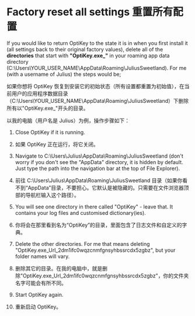 Factory reset all settings
重置所有配置
======

If you would like to return OptiKey to the state it is in when you first install it (all settings back to their original factory values), delete all of the **directories** that start with **"OptiKey.exe_"** in your roaming app data directory (C:\Users\YOUR_USER_NAME\AppData\Roaming\JuliusSweetland). For me (with a username of Julius) the steps would be;

如果你想将 OptiKey 恢复到安装它的初始状态（所有设置都重置为初始值），在当前用户的应用程序数据目录（C:\Users\YOUR_USER_NAME\AppData\Roaming\JuliusSweetland）下删除所有以"OptiKey.exe_"开头的目录。

以我的电脑（用户名是 Julius）为例，操作步骤如下：

1. Close OptiKey if it is running.
1. 如果 OptiKey 正在运行，将它关闭。

2. Navigate to C:\Users\Julius\AppData\Roaming\JuliusSweetland (don't worry if you don't see the "AppData" directory, it is hidden by default. Just type the path into the navigation bar at the top of File Explorer).
2. 前往 C:\Users\Julius\AppData\Roaming\JuliusSweetland 目录（如果你看不到“AppData”目录，不要担心。它默认是被隐藏的。只需要在文件浏览器顶部的导航栏输入这个路径）。

3. You will see one directory in there called "OptiKey" - leave that. It contains your log files and customised dictionary(ies).
3. 你将会在那里看到名为“OptiKey”的目录，里面包含了日志文件和自定义的字典。

4. Delete the other directories. For me that means deleting "OptiKey.exe_Url_2dm1ifc0wqzcnmfgnsyhbssrcdx5zgbz", but your folder names will vary.
4. 删除其它的目录。在我的电脑中，就是删除"OptiKey.exe_Url_2dm1ifc0wqzcnmfgnsyhbssrcdx5zgbz"，你的文件夹名字可能会有所不同。

5. Start OptiKey again.
5. 重新启动 OptiKey。
